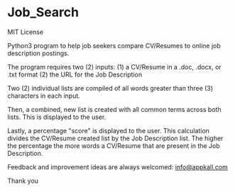 # Job_Search

MIT License

Python3 program to help job seekers compare CV/Resumes to online job description postings.

The program requires two (2) inputs:
  (1) a CV/Resume in a .doc, .docx, or .txt format
  (2) the URL for the Job Description

Two (2) individual lists are compiled of all words greater than three (3) characters in each input.

Then, a combined, new list is created with all common terms across both lists.  This is displayed to the user.

Lastly, a percentage "score" is displayed to the user.  This calculation divides the CV/Resume created list by the Job Description list.  The higher the percentage the more words a CV/Resume that are present in the Job Description.

Feedback and improvement ideas are always welcomed: info@appkall.com

Thank you
